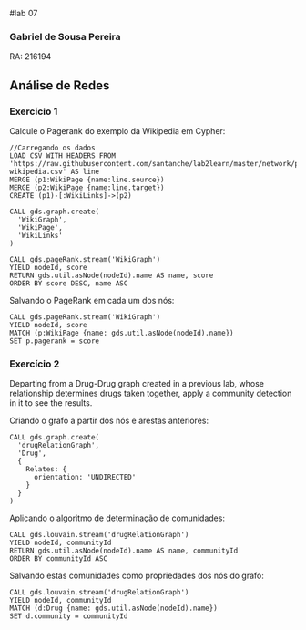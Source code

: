 #lab 07

### Gabriel de Sousa Pereira
RA: 216194

## Análise de Redes

### Exercício 1

Calcule o Pagerank do exemplo da Wikipedia em Cypher:

~~~cypher
//Carregando os dados
LOAD CSV WITH HEADERS FROM 'https://raw.githubusercontent.com/santanche/lab2learn/master/network/pagerank/pagerank-wikipedia.csv' AS line
MERGE (p1:WikiPage {name:line.source})
MERGE (p2:WikiPage {name:line.target})
CREATE (p1)-[:WikiLinks]->(p2)
~~~

~~~cypher
CALL gds.graph.create(
  'WikiGraph',
  'WikiPage',
  'WikiLinks'
)

CALL gds.pageRank.stream('WikiGraph')
YIELD nodeId, score
RETURN gds.util.asNode(nodeId).name AS name, score
ORDER BY score DESC, name ASC
~~~

Salvando o PageRank em cada um dos nós:

~~~cypher
CALL gds.pageRank.stream('WikiGraph')
YIELD nodeId, score
MATCH (p:WikiPage {name: gds.util.asNode(nodeId).name})
SET p.pagerank = score
~~~


### Exercício 2

Departing from a Drug-Drug graph created in a previous lab, whose relationship determines drugs taken together, apply a community detection in it to see the results.

Criando o grafo a partir dos nós e arestas anteriores:

~~~cypher
CALL gds.graph.create(
  'drugRelationGraph',
  'Drug',
  {
    Relates: {
      orientation: 'UNDIRECTED'
    }
  }
)
~~~

Aplicando o algoritmo de determinação de comunidades:

~~~cypher
CALL gds.louvain.stream('drugRelationGraph')
YIELD nodeId, communityId
RETURN gds.util.asNode(nodeId).name AS name, communityId
ORDER BY communityId ASC
~~~

Salvando estas comunidades como propriedades dos nós do grafo:

~~~cypher
CALL gds.louvain.stream('drugRelationGraph')
YIELD nodeId, communityId
MATCH (d:Drug {name: gds.util.asNode(nodeId).name})
SET d.community = communityId
~~~